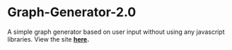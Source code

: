 # Graph-Generator-2.0
A simple graph generator based on user input without using any javascript libraries. View the site **[here](https://subramanian-vv.github.io/Graph-Generator-2.0/).**